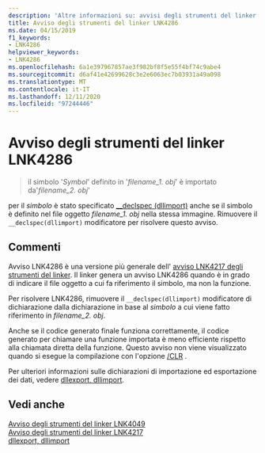 ```yaml
---
description: 'Altre informazioni su: avvisi degli strumenti del linker LNK4286'
title: Avviso degli strumenti del linker LNK4286
ms.date: 04/15/2019
f1_keywords:
- LNK4286
helpviewer_keywords:
- LNK4286
ms.openlocfilehash: 6a1e397967857ae3f982bf8f5e55f4bf74c9abe4
ms.sourcegitcommit: d6af41e42699628c3e2e6063ec7b03931a49a098
ms.translationtype: MT
ms.contentlocale: it-IT
ms.lasthandoff: 12/11/2020
ms.locfileid: "97244446"
---
```

# <a name="linker-tools-warning-lnk4286"></a>Avviso degli strumenti del linker LNK4286

> il simbolo '*Symbol*' definito in '*filename_1. obj*' è importato da'*filename_2. obj*'

per il *simbolo* è stato specificato [__declspec (dllimport)](../../cpp/dllexport-dllimport.md) anche se il simbolo è definito nel file oggetto *filename_1. obj* nella stessa immagine. Rimuovere il `__declspec(dllimport)` modificatore per risolvere questo avviso.

## <a name="remarks"></a>Commenti

Avviso LNK4286 è una versione più generale dell' [avviso LNK4217 degli strumenti del linker](linker-tools-warning-lnk4217.md). Il linker genera un avviso LNK4286 quando è in grado di indicare il file oggetto a cui fa riferimento il simbolo, ma non la funzione.

Per risolvere LNK4286, rimuovere il `__declspec(dllimport)` modificatore di dichiarazione dalla dichiarazione in base al *simbolo* a cui viene fatto riferimento in *filename_2. obj*.

Anche se il codice generato finale funziona correttamente, il codice generato per chiamare una funzione importata è meno efficiente rispetto alla chiamata diretta della funzione. Questo avviso non viene visualizzato quando si esegue la compilazione con l'opzione [/CLR](../../build/reference/clr-common-language-runtime-compilation.md) .

Per ulteriori informazioni sulle dichiarazioni di importazione ed esportazione dei dati, vedere [dllexport, dllimport](../../cpp/dllexport-dllimport.md).

## <a name="see-also"></a>Vedi anche

[Avviso degli strumenti del linker LNK4049](linker-tools-warning-lnk4049.md) \
[Avviso degli strumenti del linker LNK4217](linker-tools-warning-lnk4217.md) \
[dllexport, dllimport](../../cpp/dllexport-dllimport.md)
